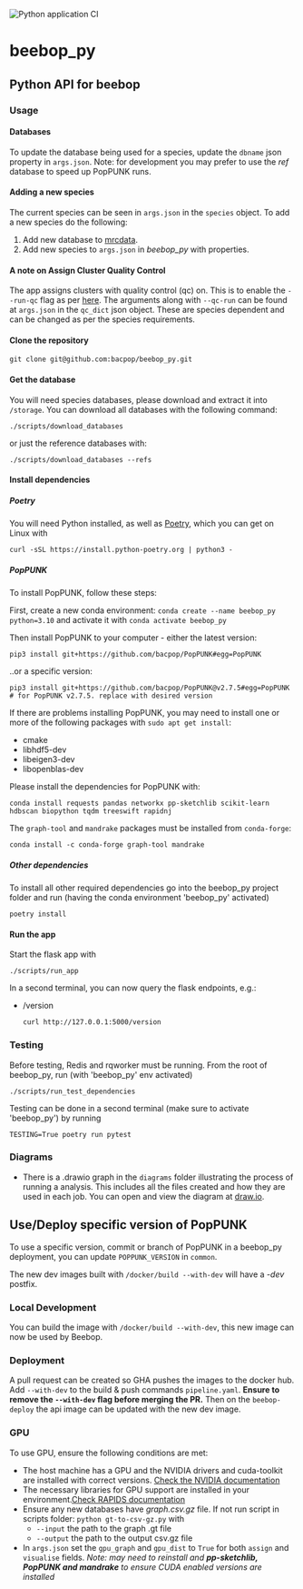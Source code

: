 ![Python application CI](https://github.com/bacpop/beebop_py/actions/workflows/python-app.yml/badge.svg)

# beebop_py
## Python API for beebop

### Usage

#### Databases

To update the database being used for a species, update the `dbname` json property in `args.json`.
Note: for development you may prefer to use the *ref* database to speed up PopPUNK runs.

#### Adding a new species 

The current species can be seen in `args.json` in the `species` object. To add a new species do the following:

1. Add new database to [mrcdata](https://mrcdata.dide.ic.ac.uk/beebop).
2. Add new species to `args.json` in *beebop_py* with properties.

#### A note on Assign Cluster Quality Control
The app assigns clusters with quality control (qc) on. This is to enable the `--run-qc` flag as per [here](https://poppunk.bacpop.org/qc.html).
The arguments along with `--qc-run` can be found at `args.json` in the `qc_dict` json object. These are species dependent and can be changed as per the species requirements.

#### Clone the repository
```
git clone git@github.com:bacpop/beebop_py.git
```
#### Get the database

You will need species databases, please download and extract it into `/storage`. You can download all databases with the following command:

```
./scripts/download_databases
```

or just the reference databases with:

```
./scripts/download_databases --refs
```

#### Install dependencies
##### Poetry
You will need Python installed, as well as [Poetry](https://python-poetry.org/), which you can get on Linux with 
```
curl -sSL https://install.python-poetry.org | python3 -
```

##### PopPUNK
To install PopPUNK, follow these steps:


First, create a new conda environment: `conda create --name beebop_py python=3.10` and activate it with `conda activate beebop_py`


Then install PopPUNK to your computer - either the latest version:
```
pip3 install git+https://github.com/bacpop/PopPUNK#egg=PopPUNK
```

..or a specific version:
```
pip3 install git+https://github.com/bacpop/PopPUNK@v2.7.5#egg=PopPUNK  # for PopPUNK v2.7.5. replace with desired version
```

If there are problems installing PopPUNK, you may need to install one or more of the following packages with `sudo apt get install`:
- cmake
- libhdf5-dev
- libeigen3-dev
- libopenblas-dev

Please install the dependencies for PopPUNK with:
```
conda install requests pandas networkx pp-sketchlib scikit-learn hdbscan biopython tqdm treeswift rapidnj 
```

The `graph-tool` and `mandrake` packages must be installed from `conda-forge`:
```
conda install -c conda-forge graph-tool mandrake
```

##### Other dependencies
To install all other required dependencies go into the beebop_py project folder and run (having the conda environment 'beebop_py' activated)
```
poetry install
```
#### Run the app

Start the flask app with
```
./scripts/run_app
```

In a second terminal, you can now query the flask endpoints, e.g.:

- /version
  ```
  curl http://127.0.0.1:5000/version
  ```
### Testing
Before testing, Redis and rqworker must be running. From the root of beebop_py, run (with 'beebop_py' env activated)
```
./scripts/run_test_dependencies
```
Testing can be done in a second terminal (make sure to activate 'beebop_py') by running 
```
TESTING=True poetry run pytest
```

### Diagrams

- There is a .drawio graph in the `diagrams` folder illustrating the process of running a analysis. This includes
all the files created and how they are used in each job. You can open and view the diagram at [draw.io](https://draw.io).

## Use/Deploy specific version of PopPUNK

To use a specific version, commit or branch of PopPUNK in a beebop_py deployment, you can update `POPPUNK_VERSION` in `common`.

The new dev images built with `/docker/build --with-dev` will have a *-dev* postfix.

### Local Development

You can build the image with `/docker/build --with-dev`, this new image can now be used by Beebop.

### Deployment

A pull request can be created so GHA pushes the images to the docker hub. Add `--with-dev` to the build & push commands `pipeline.yaml`.
**Ensure to remove the `--with-dev` flag before merging the PR.**
Then on the `beebop-deploy` the api image can be updated with the new dev image.

### GPU

To use GPU, ensure the following conditions are met:

- The host machine has a GPU and the NVIDIA drivers and cuda-toolkit are installed with correct versions. [Check the NVIDIA documentation](https://docs.nvidia.com/cuda/cuda-installation-guide-linux)
- The necessary libraries for GPU support are installed in your environment.[Check RAPIDS documentation](https://rapids.ai/)
- Ensure any new databases have *graph.csv.gz* file. If not run script in scripts folder: `python gt-to-csv-gz.py` with
  - `--input` the path to the graph .gt file
  - `--output` the path to the output csv.gz file
- In `args.json` set the `gpu_graph` and `gpu_dist` to `True` for both `assign` and `visualise` fields.
*Note: may need to reinstall and **pp-sketchlib, PopPUNK and mandrake** to ensure CUDA enabled versions are installed*
